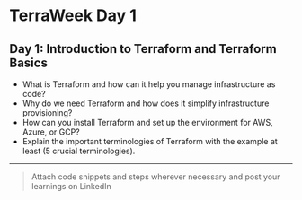 # TerraWeek Day 1



## Day 1: Introduction to Terraform and Terraform Basics

- What is Terraform and how can it help you manage infrastructure as code?
- Why do we need Terraform and how does it simplify infrastructure provisioning?
- How can you install Terraform and set up the environment for AWS, Azure, or GCP?
- Explain the important terminologies of Terraform with the example at least (5 crucial terminologies).

------

> Attach code snippets and steps wherever necessary and post your learnings on LinkedIn